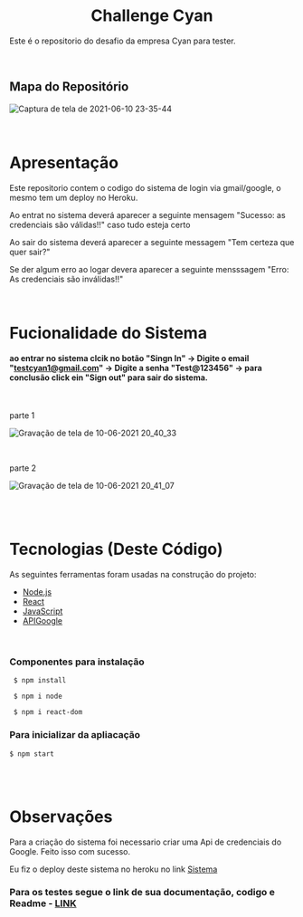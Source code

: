 <h1 align="center">Challenge Cyan</h1>

Este é o repositorio do desafio da empresa Cyan para tester.


<br />

## Mapa do Repositório



![Captura de tela de 2021-06-10 23-35-44](https://user-images.githubusercontent.com/83430469/121622613-b3ea5d80-ca44-11eb-9b95-b2b014d99f6c.png)



<br />


# Apresentação

Este repositorio contem o codigo do sistema de login via gmail/google, o mesmo tem um deploy no Heroku.

Ao entrat no sistema deverá aparecer a seguinte mensagem "Sucesso: as credenciais são válidas!!" caso tudo esteja certo

Ao sair do sistema deverá aparecer a seguinte messagem "Tem certeza que quer sair?"

Se der algum erro ao logar devera aparecer a seguinte mensssagem "Erro: As credenciais são inválidas!!"



<br />


# Fucionalidade do Sistema 

#### ao entrar no sistema clcik no botão "Singn In" -> Digite o email "testcyan1@gmail.com" -> Digite a senha "Test@123456" -> para conclusão click ein "Sign out" para sair do sistema. 

<br />

parte 1

![Gravação de tela de 10-06-2021 20_40_33](https://user-images.githubusercontent.com/83430469/121610991-a37ab880-ca2d-11eb-9da3-154458c011f9.gif)

<br />

parte 2

![Gravação de tela de 10-06-2021 20_41_07](https://user-images.githubusercontent.com/83430469/121611196-184df280-ca2e-11eb-8e83-ed02b71498fe.gif)


<br />
<br />

# Tecnologias (Deste Código)

As seguintes ferramentas foram usadas na construção do projeto:

- [Node.js](https://nodejs.org/en/)
- [React](https://pt-br.reactjs.org/)
- [JavaScript](https://www.javascript.com/)
- [APIGoogle](https://cloud.google.com/)
<br />

### Componentes para instalação

``` $ npm install```

``` $ npm i node```

``` $ npm i react-dom```

### Para inicializar da apliacação

``` $ npm start ```


<br />
<br />

# Observações

Para a criação do sistema foi necessario criar uma Api de credenciais do Google. Feito isso com sucesso. 

Eu fiz o deploy deste sistema no heroku no link [Sistema](https://gmail-login-system.herokuapp.com/)

### Para os testes segue o link de sua documentação, codigo e Readme - [LINK](https://github.com/mylycy/Gmail-test-cucumber/tree/main/CucumberJava) 














